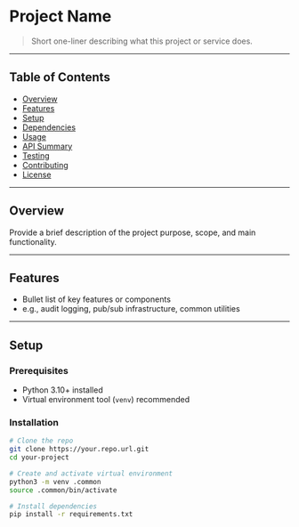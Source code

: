 # Project Name

> Short one-liner describing what this project or service does.

---

## Table of Contents
- [Overview](#overview)
- [Features](#features)
- [Setup](#setup)
- [Dependencies](#dependencies)
- [Usage](#usage)
- [API Summary](#api-summary)
- [Testing](#testing)
- [Contributing](#contributing)
- [License](#license)

---

## Overview

Provide a brief description of the project purpose, scope, and main functionality.

---

## Features

- Bullet list of key features or components
- e.g., audit logging, pub/sub infrastructure, common utilities

---

## Setup

### Prerequisites

- Python 3.10+ installed
- Virtual environment tool (`venv`) recommended

### Installation

```bash
# Clone the repo
git clone https://your.repo.url.git
cd your-project

# Create and activate virtual environment
python3 -m venv .common
source .common/bin/activate

# Install dependencies
pip install -r requirements.txt

